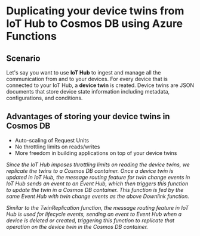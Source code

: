 # Duplicating your device twins from IoT Hub to Cosmos DB using Azure Functions

## Scenario
Let's say you want to use **IoT Hub** to ingest and manage all the communication from and to your devices. For every device that is connected to your IoT Hub, a **device twin** is created. Device twins are JSON documents that store device state information including metadata, configurations, and conditions.  

## Advantages of storing your device twins in Cosmos DB
* Auto-scaling of Request Units
* No throttling limits on reads/writes
* More freedom in building applications on top of your device twins


*Since the IoT Hub imposes throttling limits on reading the device twins, we replicate the twins to a Cosmos DB container. Once a device twin is updated in IoT Hub, the message routing feature for twin change events in IoT Hub sends an event to an Event Hub, which then triggers this function to update the twin in a Cosmos DB container. This function is fed by the same Event Hub with twin change events as the above Downlink function.*

*Similar to the TwinReplication function, the message routing feature in IoT Hub is used for lifecycle events, sending an event to Event Hub when a device is deleted or created, triggering this function to replicate that operation on the device twin in the Cosmos DB container.*
